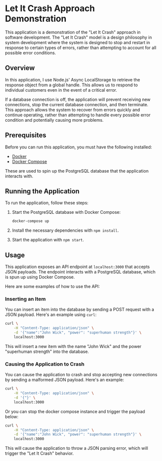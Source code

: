 # Let It Crash Approach Demonstration

This application is a demonstration of the "Let It Crash" approach in software development. The "Let It Crash" model is a design philosophy in system development where the system is designed to stop and restart in response to certain types of errors, rather than attempting to account for all possible error conditions.

## Overview

In this application, I use Node.js' Async LocalStorage to retrieve the response object from a global handle. This allows us to respond to individual customers even in the event of a critical error.

If a database connection is off, the application will prevent receiving new connections, stop the current database connection, and then terminate. This approach allows the system to recover from errors quickly and continue operating, rather than attempting to handle every possible error condition and potentially causing more problems.

## Prerequisites

Before you can run this application, you must have the following installed:

- [Docker](https://www.docker.com/get-started)
- [Docker Compose](https://docs.docker.com/compose/install/)

These are used to spin up the PostgreSQL database that the application interacts with.

## Running the Application

To run the application, follow these steps:

1. Start the PostgreSQL database with Docker Compose:

    ```bash
    docker-compose up
    ```

2. Install the necessary dependencies with `npm install`.

3. Start the application with `npm start`.

## Usage

This application exposes an API endpoint at `localhost:3000` that accepts JSON payloads. The endpoint interacts with a PostgreSQL database, which is spun up using Docker Compose.

Here are some examples of how to use the API:

### Inserting an Item

You can insert an item into the database by sending a POST request with a JSON payload. Here's an example using `curl`:

```bash
curl \
    -H "Content-Type: application/json" \
    -d '{"name":"John Wick", "power": "superhuman strength"}' \
    localhost:3000
```

This will insert a new item with the name "John Wick" and the power "superhuman strength" into the database.

### Causing the Application to Crash

You can cause the application to crash and stop accepting new connections by sending a malformed JSON payload. Here's an example:

```bash
curl \
    -H "Content-Type: application/json" \
    -d '{"}' \
    localhost:3000
```

Or you can stop the docker compose instance and trigger the payload below:

```bash
curl \
    -H "Content-Type: application/json" \
    -d '{"name":"John Wick", "power": "superhuman strength"}' \
    localhost:3000
```

This will cause the application to throw a JSON parsing error, which will trigger the "Let It Crash" behavior.


